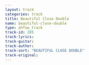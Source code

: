 ```yaml
---
layout: track
categories: track
title: Beautiful Close Double
name: beautiful-close-double
type: ahfow_track
track-id: 285
track-lyrics: 
track-guitar: 
track-author: 
track-sort: "BEAUTIFUL CLOSE DOUBLE"
track-original: 
---
```

